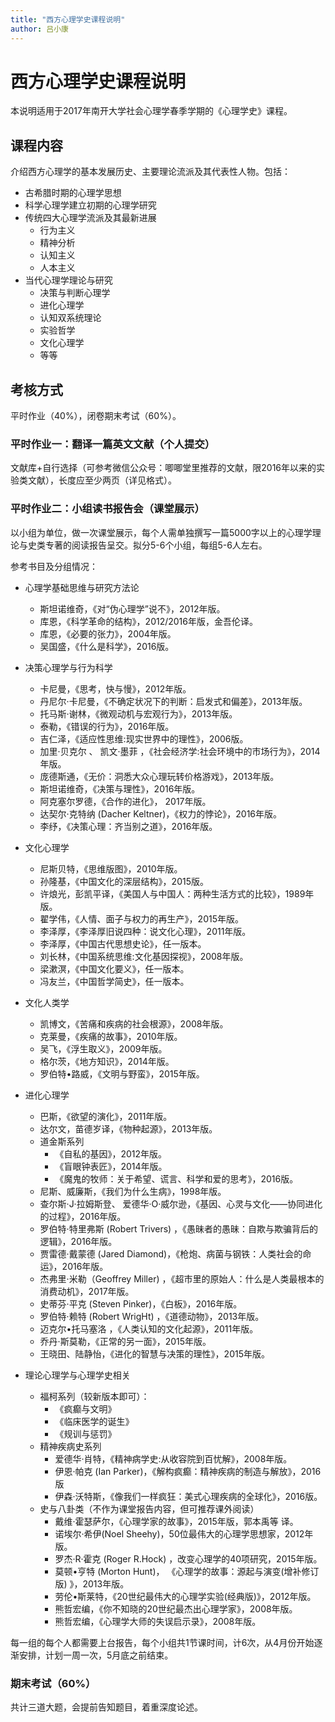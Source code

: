 ```yaml
---
title: "西方心理学史课程说明"
author: 吕小康
---
```


# 西方心理学史课程说明

本说明适用于2017年南开大学社会心理学春季学期的《心理学史》课程。

## 课程内容

介绍西方心理学的基本发展历史、主要理论流派及其代表性人物。包括：

* 古希腊时期的心理学思想
* 科学心理学建立初期的心理学研究
* 传统四大心理学流派及其最新进展
    - 行为主义
    - 精神分析
    - 认知主义
    - 人本主义
* 当代心理学理论与研究
    * 决策与判断心理学
    * 进化心理学
    * 认知双系统理论
    * 实验哲学
    * 文化心理学
    * 等等


## 考核方式

平时作业（40%），闭卷期末考试（60%）。


###  平时作业一：翻译一篇英文文献（个人提交）

文献库+自行选择（可参考微信公众号：唧唧堂里推荐的文献，限2016年以来的实验类文献），长度应至少两页（详见格式）。


###  平时作业二：小组读书报告会（课堂展示）

以小组为单位，做一次课堂展示，每个人需单独撰写一篇5000字以上的心理学理论与史类专著的阅读报告呈交。拟分5-6个小组，每组5-6人左右。

参考书目及分组情况：

*  心理学基础思维与研究方法论
    * 斯坦诺维奇，《对“伪心理学”说不》，2012年版。
    * 库恩，《科学革命的结构》，2012/2016年版，金吾伦译。
    * 库恩，《必要的张力》，2004年版。
    * 吴国盛，《什么是科学》，2016版。

*  决策心理学与行为科学
    * 卡尼曼，《思考，快与慢》，2012年版。 
    * 丹尼尔·卡尼曼，《不确定状况下的判断：启发式和偏差》，2013年版。
    * 托马斯·谢林，《微观动机与宏观行为》，2013年版。
    * 泰勒，《错误的行为》，2016年版。
    * 吉仁泽，《适应性思维:现实世界中的理性》，2006版。
    * 加里·贝克尔 、 凯文·墨菲 ，《社会经济学:社会环境中的市场行为》，2014年版。
    * 庞德斯通，《无价：洞悉大众心理玩转价格游戏》，2013年版。
    * 斯坦诺维奇，《决策与理性》，2016年版。
    * 阿克塞尔罗德，《合作的进化》， 2017年版。
    * 达契尔·克特纳 (Dacher Keltner)，《权力的悖论》，2016年版。
    * 李纾，《决策心理：齐当别之道》，2016年版。

    
    
*  文化心理学
    *  尼斯贝特，《思维版图》，2010年版。
    *  孙隆基，《中国文化的深层结构》，2015版。
    *  许烺光，彭凯平译，《美国人与中国人：两种生活方式的比较》，1989年版。
    *  翟学伟，《人情、面子与权力的再生产》，2015年版。
    *  李泽厚，《李泽厚旧说四种：说文化心理》，2011年版。
    *  李泽厚，《中国古代思想史论》，任一版本。
    *  刘长林，《中国系统思维:文化基因探视》，2008年版。
    *  梁漱溟，《中国文化要义》，任一版本。
    *  冯友兰，《中国哲学简史》，任一版本。 
    
*  文化人类学
    *  凯博文，《苦痛和疾病的社会根源》，2008年版。
    *  克莱曼，《疾痛的故事》，2010年版。
    *  吴飞，《浮生取义》，2009年版。
    *  格尔茨，《地方知识》，2014年版。
    *  罗伯特•路威，《文明与野蛮》，2015年版。

*  进化心理学
   *  巴斯，《欲望的演化》，2011年版。
   *  达尔文，苗德岁译，《物种起源》，2013年版。
   *  道金斯系列
       * 《自私的基因》，2012年版。
       * 《盲眼钟表匠》，2014年版。
       * 《魔鬼的牧师：关于希望、谎言、科学和爱的思考》，2016版。
   *  尼斯、威廉斯，《我们为什么生病》，1998年版。
   *  查尔斯·J·拉姆斯登、 爱德华·O·威尔逊，《基因、心灵与文化——协同进化的过程》，2016年版。
   *  罗伯特·特里弗斯 (Robert Trivers) ，《愚昧者的愚昧：自欺与欺骗背后的逻辑》，2016年版。
   *  贾雷德·戴蒙德 (Jared Diamond)，《枪炮、病菌与钢铁：人类社会的命运》，2016年版。
   *  杰弗里·米勒（Geoffrey Miller) ，《超市里的原始人：什么是人类最根本的消费动机》，2017年版。
   *  史蒂芬·平克 (Steven Pinker)，《白板》，2016年版。
   *  罗伯特·赖特 (Robert WrigHt) ，《道德动物》，2013年版。
   *  迈克尔•托马塞洛	，《人类认知的文化起源》，2011年版。
   *  乔丹·斯莫勒，《正常的另一面》，2015年版。	
   *  王晓田、陆静怡，《进化的智慧与决策的理性》，2015年版。
   
*  理论心理学与心理学史相关
    * 福柯系列（较新版本即可）：
        * 《疯癫与文明》
        * 《临床医学的诞生》
        * 《规训与惩罚》
    * 精神疾病史系列
        * 爱德华·肖特，《精神病学史:从收容院到百忧解》，2008年版。
        * 伊恩·帕克 (Ian Parker)，《解构疯癫：精神疾病的制造与解放》，2016版
        * 伊森·沃特斯，《像我们一样疯狂：美式心理疾病的全球化》，2016版。
    * 史与八卦类（不作为课堂报告内容，但可推荐课外阅读）
        * 戴维·霍瑟萨尔，《心理学家的故事》，2015年版，郭本禹等 译。  
        * 诺埃尔·希伊(Noel Sheehy)，50位最伟大的心理学思想家，2012年版。
        * 罗杰·R·霍克 (Roger R.Hock) ，改变心理学的40项研究，2015年版。
        * 莫顿•亨特 (Morton Hunt)， 《心理学的故事：源起与演变(增补修订版) 》，2013年版。
        * 劳伦•斯莱特，《20世纪最伟大的心理学实验(经典版)》，2012年版。
        * 熊哲宏编，《你不知晓的20世纪最杰出心理学家》，2008年版。
        * 熊哲宏编，《心理学大师的失误启示录》，2008年版。
        

        
每一组的每个人都需要上台报告，每个小组共1节课时间，计6次，从4月份开始逐渐安排，计划一周一次，5月底之前结束。

### 期末考试（60%）

共计三道大题，会提前告知题目，着重深度论述。

